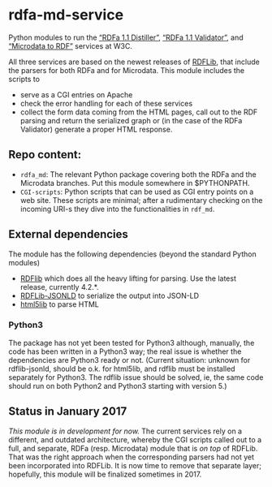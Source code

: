 # rdfa-md-service

Python modules to run the [“RDFa 1.1 Distiller”](https://www.w3.org/2012/pyRdfa/), [“RDFa 1.1 Validator”](https://www.w3.org/2012/pyRdfa/Validator.html), and [“Microdata to RDF”](https://www.w3.org/2012/pyMicrodata/) services at W3C.

All three services are based on the newest releases of [RDFLib](https://github.com/RDFLib/rdflib), that include the parsers for both RDFa and for Microdata. This module includes the scripts to

* serve as a CGI entries on Apache
* check the error handling for each of these services
* collect the form data coming from the HTML pages, call out to the RDF parsing and return the serialized graph or (in the case of the RDFa Validator) generate a proper HTML response.

## Repo content:

- `rdfa_md`: The relevant Python package covering both the RDFa and the Microdata branches. Put this module somewhere in $PYTHONPATH.
- `CGI-scripts`: Python scripts that can be used as CGI entry points on a web site. These scripts are minimal; after a rudimentary checking on the incoming URI-s they dive into the functionalities in `rdf_md`.


## External dependencies

The module has the following dependencies (beyond the standard Python modules)

* [RDFlib](https://github.com/RDFLib/rdflib) which does all the heavy lifting for parsing. Use the latest release, currently 4.2.\*.
* [RDFLib-JSONLD](https://github.com/RDFLib/rdflib-jsonld) to serialize the output into JSON-LD
* [html5lib](https://pypi.python.org/pypi/html5lib) to parse HTML

### Python3

The package has not yet been tested for Python3 although, manually, the code has been written in a Python3 way; the real issue is whether the dependencies are Python3 ready or not. (Current situation: unknown for rdflib-jsonld, should be o.k. for html5lib, and rdflib must be installed separately for Python3. The rdflib issue should be solved, ie, the same code should run on both Python2 and Python3 starting with version 5.)



## Status in January 2017

*This module is in development for now.* The current services rely on a different, and outdated architecture, whereby the CGI scripts called out to a full, and separate, RDFa (resp. Microdata) module that is *on top* of RDFLib. That was the right approach when the corresponding parsers had not yet been incorporated into RDFLib. It is now time to remove that separate layer; hopefully, this module will be finalized sometimes in 2017.
